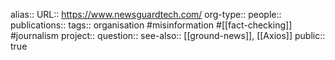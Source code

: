 alias::
URL:: https://www.newsguardtech.com/
org-type::
people::
publications:: 
tags:: organisation #misinformation #[[fact-checking]] #journalism 
project::
question::
see-also:: [[ground-news]], [[Axios]] 
public:: true
